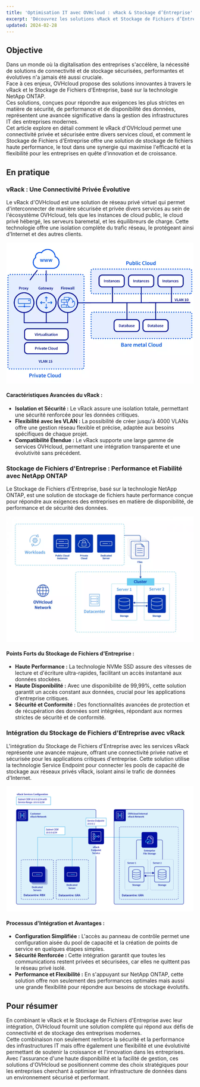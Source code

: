 ```yaml
---
title: 'Optimisation IT avec OVHcloud : vRack & Stockage d’Entreprise'
excerpt: 'Découvrez les solutions vRack et Stockage de Fichiers d’Entreprise d’OVHcloud pour une infrastructure IT d’entreprise sécurisée, évolutive et haute performance.'
updated: 2024-02-28
---
```


## Objective

Dans un monde où la digitalisation des entreprises s'accélère, la nécessité de solutions de connectivité et de stockage sécurisées, performantes et évolutives n'a jamais été aussi cruciale.   
Face à ces enjeux, OVHcloud propose des solutions innovantes à travers le vRack et le Stockage de Fichiers d'Entreprise, basé sur la technologie NetApp ONTAP.   
Ces solutions, conçues pour répondre aux exigences les plus strictes en matière de sécurité, de performance et de disponibilité des données, représentent une avancée significative dans la gestion des infrastructures IT des entreprises modernes.   
Cet article explore en détail comment le vRack d'OVHcloud permet une connectivité privée et sécurisée entre divers services cloud, et comment le Stockage de Fichiers d'Entreprise offre une solution de stockage de fichiers haute performance, le tout dans une synergie qui maximise l'efficacité et la flexibilité pour les entreprises en quête d'innovation et de croissance.   

## En pratique

### vRack : Une Connectivité Privée Évolutive
Le vRack d'OVHcloud est une solution de réseau privé virtuel qui permet d'interconnecter de manière sécurisée et privée divers services au sein de l'écosystème OVHcloud, tels que les instances de cloud public, le cloud privé hébergé, les serveurs baremetal, et les équilibreurs de charge. Cette technologie offre une isolation complète du trafic réseau, le protégeant ainsi d'Internet et des autres clients.

<p align="center" width="100%">
    <img src="images/vrack_01.webp">
</p>

#### Caractéristiques Avancées du vRack :   
- **Isolation et Sécurité :** Le vRack assure une isolation totale, permettant une sécurité renforcée pour les données critiques.
- **Flexibilité avec les VLAN :** La possibilité de créer jusqu'à 4000 VLANs offre une gestion réseau flexible et précise, adaptée aux besoins spécifiques de chaque projet.
- **Compatibilité Étendue :** Le vRack supporte une large gamme de services OVHcloud, permettant une intégration transparente et une évolutivité sans précédent.

### Stockage de Fichiers d'Entreprise : Performance et Fiabilité avec NetApp ONTAP
Le Stockage de Fichiers d'Entreprise, basé sur la technologie NetApp ONTAP, est une solution de stockage de fichiers haute performance conçue pour répondre aux exigences des entreprises en matière de disponibilité, de performance et de sécurité des données.

<p align="center" width="100%">
    <img src="images/netapp_filestorage_3.webp">
</p>

#### Points Forts du Stockage de Fichiers d'Entreprise :   
- **Haute Performance :** La technologie NVMe SSD assure des vitesses de lecture et d'écriture ultra-rapides, facilitant un accès instantané aux données stockées.
- **Haute Disponibilité :** Avec une disponibilité de 99,99%, cette solution garantit un accès constant aux données, crucial pour les applications d'entreprise critiques.
- **Sécurité et Conformité :** Des fonctionnalités avancées de protection et de récupération des données sont intégrées, répondant aux normes strictes de sécurité et de conformité.

### Intégration du Stockage de Fichiers d'Entreprise avec vRack
L'intégration du Stockage de Fichiers d'Entreprise avec les services vRack représente une avancée majeure, offrant une connectivité privée native et sécurisée pour les applications critiques d'entreprise. Cette solution utilise la technologie Service Endpoint pour connecter les pools de capacité de stockage aux réseaux privés vRack, isolant ainsi le trafic de données d'Internet.

<p align="center" width="100%">
    <img src="images/vRack Service Endpoint Diagram.png">
</p>

#### Processus d'Intégration et Avantages :
- **Configuration Simplifiée :** L'accès au panneau de contrôle permet une configuration aisée du pool de capacité et la création de points de service en quelques étapes simples.
- **Sécurité Renforcée :** Cette intégration garantit que toutes les communications restent privées et sécurisées, car elles ne quittent pas le réseau privé isolé.
- **Performance et Flexibilité :** En s'appuyant sur NetApp ONTAP, cette solution offre non seulement des performances optimales mais aussi une grande flexibilité pour répondre aux besoins de stockage évolutifs.

## Pour résumer
En combinant le vRack et le Stockage de Fichiers d'Entreprise avec leur intégration, OVHcloud fournit une solution complète qui répond aux défis de connectivité et de stockage des entreprises modernes.   
Cette combinaison non seulement renforce la sécurité et la performance des infrastructures IT mais offre également une flexibilité et une évolutivité permettant de soutenir la croissance et l'innovation dans les entreprises.   
Avec l'assurance d'une haute disponibilité et la facilité de gestion, ces solutions d'OVHcloud se positionnent comme des choix stratégiques pour les entreprises cherchant à optimiser leur infrastructure de données dans un environnement sécurisé et performant.
